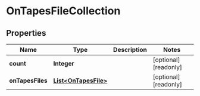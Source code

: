 

# OnTapesFileCollection

## Properties

Name | Type | Description | Notes
------------ | ------------- | ------------- | -------------
**count** | **Integer** |  |  [optional] [readonly]
**onTapesFiles** | [**List&lt;OnTapesFile&gt;**](OnTapesFile.md) |  |  [optional] [readonly]



